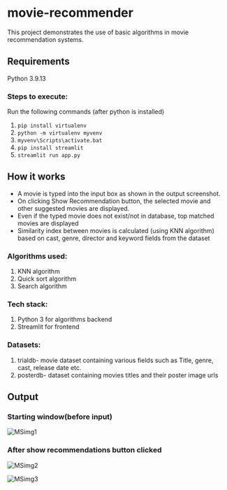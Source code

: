 # movie-recommender
This project demonstrates the use of basic algorithms in movie recommendation systems.

## Requirements
Python 3.9.13

### Steps to execute:
Run the following commands (after python is installed)
1) ```pip install virtualenv```
2) ```python -m virtualenv myvenv```
4) ```myvenv\Scripts\activate.bat```
5) ```pip install streamlit```
6) ```streamlit run app.py```

## How it works
- A movie is typed into the input box as shown in the output screenshot.
- On clicking Show Recommendation button, the selected movie and other suggested movies are displayed.
- Even if the typed movie does not exist/not in database, top matched movies are displayed
- Similarity index between movies is calculated (using KNN algorithm) based on cast, genre, director and keyword fields from the dataset


### Algorithms used:
1. KNN algorithm
2. Quick sort algorithm
3. Search algorithm

### Tech stack: 
1. Python 3 for algorithms backend
2. Streamlit for frontend

### Datasets:
1. trialdb- movie dataset containing various fields such as Title, genre, cast, release date etc.
2. posterdb- dataset containing movies titles and their poster image urls


## Output

### Starting window(before input)

![MSimg1](https://user-images.githubusercontent.com/79700331/170872022-498e7ee5-a472-4658-83ef-ee23b24b5270.jpg)

### After show recommendations button clicked

![MSimg2](https://user-images.githubusercontent.com/79700331/170872159-b58bbfd3-44d2-4ff2-99dd-43626a9f35c5.jpg)

![MSimg3](https://user-images.githubusercontent.com/79700331/170872177-103618c5-dadd-4d79-8790-d48dacbb51c1.jpg)


